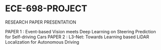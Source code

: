# ECE-698-PROJECT
RESEARCH PAPER PRESENTATION

PAPER 1 : Event-based Vision meets Deep Learning on Steering Prediction for Self-driving Cars
PAPER 2 : L3-Net: Towards Learning based LiDAR Localization for Autonomous Driving


